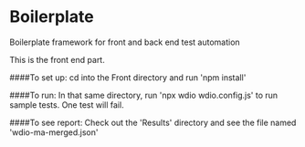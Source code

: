 # Boilerplate
Boilerplate framework for front and back end test automation

This is the front end part.

####To set up:
cd into the Front directory and run 'npm install'

####To run:
In that same directory, run 'npx wdio wdio.config.js' to run sample tests. One test will fail.

####To see report:
Check out the 'Results' directory and see the file named 'wdio-ma-merged.json'
